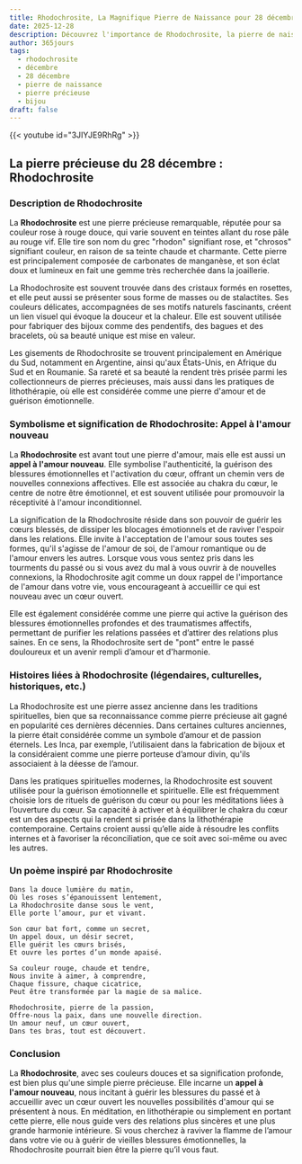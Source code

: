 ```yaml
---
title: Rhodochrosite, La Magnifique Pierre de Naissance pour 28 décembre
date: 2025-12-28
description: Découvrez l'importance de Rhodochrosite, la pierre de naissance du 28 décembre qui symbolise Appel à l'amour nouveau. Laissez sa beauté et sa signification illuminer votre journée.
author: 365jours
tags:
  - rhodochrosite
  - décembre
  - 28 décembre
  - pierre de naissance
  - pierre précieuse
  - bijou
draft: false
---
```


{{< youtube id="3JIYJE9RhRg" >}}

## La pierre précieuse du 28 décembre : Rhodochrosite

### Description de Rhodochrosite

La **Rhodochrosite** est une pierre précieuse remarquable, réputée pour sa couleur rose à rouge douce, qui varie souvent en teintes allant du rose pâle au rouge vif. Elle tire son nom du grec "rhodon" signifiant rose, et "chrosos" signifiant couleur, en raison de sa teinte chaude et charmante. Cette pierre est principalement composée de carbonates de manganèse, et son éclat doux et lumineux en fait une gemme très recherchée dans la joaillerie.

La Rhodochrosite est souvent trouvée dans des cristaux formés en rosettes, et elle peut aussi se présenter sous forme de masses ou de stalactites. Ses couleurs délicates, accompagnées de ses motifs naturels fascinants, créent un lien visuel qui évoque la douceur et la chaleur. Elle est souvent utilisée pour fabriquer des bijoux comme des pendentifs, des bagues et des bracelets, où sa beauté unique est mise en valeur.

Les gisements de Rhodochrosite se trouvent principalement en Amérique du Sud, notamment en Argentine, ainsi qu'aux États-Unis, en Afrique du Sud et en Roumanie. Sa rareté et sa beauté la rendent très prisée parmi les collectionneurs de pierres précieuses, mais aussi dans les pratiques de lithothérapie, où elle est considérée comme une pierre d'amour et de guérison émotionnelle.

### Symbolisme et signification de Rhodochrosite: Appel à l'amour nouveau

La **Rhodochrosite** est avant tout une pierre d'amour, mais elle est aussi un **appel à l'amour nouveau**. Elle symbolise l'authenticité, la guérison des blessures émotionnelles et l'activation du cœur, offrant un chemin vers de nouvelles connexions affectives. Elle est associée au chakra du cœur, le centre de notre être émotionnel, et est souvent utilisée pour promouvoir la réceptivité à l'amour inconditionnel.

La signification de la Rhodochrosite réside dans son pouvoir de guérir les cœurs blessés, de dissiper les blocages émotionnels et de raviver l'espoir dans les relations. Elle invite à l'acceptation de l'amour sous toutes ses formes, qu'il s'agisse de l'amour de soi, de l'amour romantique ou de l'amour envers les autres. Lorsque vous vous sentez pris dans les tourments du passé ou si vous avez du mal à vous ouvrir à de nouvelles connexions, la Rhodochrosite agit comme un doux rappel de l'importance de l'amour dans votre vie, vous encourageant à accueillir ce qui est nouveau avec un cœur ouvert.

Elle est également considérée comme une pierre qui active la guérison des blessures émotionnelles profondes et des traumatismes affectifs, permettant de purifier les relations passées et d’attirer des relations plus saines. En ce sens, la Rhodochrosite sert de "pont" entre le passé douloureux et un avenir rempli d’amour et d'harmonie.

### Histoires liées à Rhodochrosite (légendaires, culturelles, historiques, etc.)

La Rhodochrosite est une pierre assez ancienne dans les traditions spirituelles, bien que sa reconnaissance comme pierre précieuse ait gagné en popularité ces dernières décennies. Dans certaines cultures anciennes, la pierre était considérée comme un symbole d’amour et de passion éternels. Les Inca, par exemple, l’utilisaient dans la fabrication de bijoux et la considéraient comme une pierre porteuse d’amour divin, qu'ils associaient à la déesse de l’amour.

Dans les pratiques spirituelles modernes, la Rhodochrosite est souvent utilisée pour la guérison émotionnelle et spirituelle. Elle est fréquemment choisie lors de rituels de guérison du cœur ou pour les méditations liées à l’ouverture du cœur. Sa capacité à activer et à équilibrer le chakra du cœur est un des aspects qui la rendent si prisée dans la lithothérapie contemporaine. Certains croient aussi qu’elle aide à résoudre les conflits internes et à favoriser la réconciliation, que ce soit avec soi-même ou avec les autres.

### Un poème inspiré par Rhodochrosite

	Dans la douce lumière du matin,  
	Où les roses s’épanouissent lentement,  
	La Rhodochrosite danse sous le vent,  
	Elle porte l’amour, pur et vivant.
	
	Son cœur bat fort, comme un secret,  
	Un appel doux, un désir secret,  
	Elle guérit les cœurs brisés,  
	Et ouvre les portes d’un monde apaisé.
	
	Sa couleur rouge, chaude et tendre,  
	Nous invite à aimer, à comprendre,  
	Chaque fissure, chaque cicatrice,  
	Peut être transformée par la magie de sa malice.
	
	Rhodochrosite, pierre de la passion,  
	Offre-nous la paix, dans une nouvelle direction.  
	Un amour neuf, un cœur ouvert,  
	Dans tes bras, tout est découvert.

### Conclusion

La **Rhodochrosite**, avec ses couleurs douces et sa signification profonde, est bien plus qu'une simple pierre précieuse. Elle incarne un **appel à l'amour nouveau**, nous incitant à guérir les blessures du passé et à accueillir avec un cœur ouvert les nouvelles possibilités d'amour qui se présentent à nous. En méditation, en lithothérapie ou simplement en portant cette pierre, elle nous guide vers des relations plus sincères et une plus grande harmonie intérieure. Si vous cherchez à raviver la flamme de l’amour dans votre vie ou à guérir de vieilles blessures émotionnelles, la Rhodochrosite pourrait bien être la pierre qu’il vous faut.